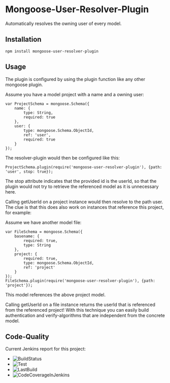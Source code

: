 # Mongoose-User-Resolver-Plugin
Automatically resolves the owning user of every model.

Installation
-----------

```
npm install mongoose-user-resolver-plugin
```

Usage
----------

The plugin is configured by using the plugin function like any other mongoose plugin.

Assume you have a model project with a name and a owning user:

```
var ProjectSchema = mongoose.Schema({
    name: {
        type: String,
        required: true
    },
    user: {
        type: mongoose.Schema.ObjectId,
        ref: 'user',
        required: true
    }
});
```

The resolver-plugin would then be configured like this:

```
ProjectSchema.plugin(require('mongoose-user-resolver-plugin'), {path: 'user', stop: true});
```

The stop attribute indicates that the provided id is the userId, so that the plugin would not try to retrieve the referenced model
as it is unnecessary here.

Calling getUserId on a project instance would then resolve to the path user.
The clue is that this does also work on instances that reference this project, for example:

Assume we have another model file:

```
var FileSchema = mongoose.Schema({
    basename: {
        required: true,
        type: String
    },
    project: {
        required: true,
        type: mongoose.Schema.ObjectId,
        ref: 'project'
    }
});
FileSchema.plugin(require('mongoose-user-resolver-plugin'), {path: 'project'});
```

This model references the above project model.

Calling getUserId on a file instance returns the userId that is referenced from the referenced project!
With this technique you can easily build authentication and verify-algorithms that are independent from the concrete model.

Code-Quality
---------------

Current Jenkins report for this project:
- ![BuildStatus](http://jenkins.tomm-apps.de/buildStatus/icon?job=mongoose-user-resolver-plugin)
- ![Test](http://jenkins.tomm-apps.de:3434/badge/mongoose-user-resolver-plugin/test)
- ![LastBuild](http://jenkins.tomm-apps.de:3434/badge/mongoose-user-resolver-plugin/lastbuild)
- ![CodeCoverageInJenkins](http://jenkins.tomm-apps.de:3434/badge/mongoose-user-resolver-plugin/coverage)
